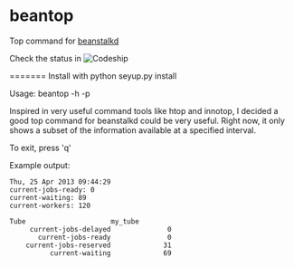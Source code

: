 beantop
=======

Top command for [beanstalkd][]

[beanstalkd]: http://kr.github.com/beanstalkd/

Check the status in ![Codeship][codeship] 

[codeship]: https://www.codeship.io/projects/1b845240-d79e-0130-d9d1-1a7125655b92/status

=======
Install with python seyup.py install

Usage: beantop -h <host> -p <port>

Inspired in very useful command tools like htop and innotop, I decided a good top command for beanstalkd could be very useful. Right now, it only shows a subset of the information available at a specified interval.

To exit, press 'q'

Example output:

    Thu, 25 Apr 2013 09:44:29
    current-jobs-ready: 0
    current-waiting: 89
    current-workers: 120
    
    Tube                     my_tube
         current-jobs-delayed              0
           current-jobs-ready              0
        current-jobs-reserved             31
              current-waiting             69

